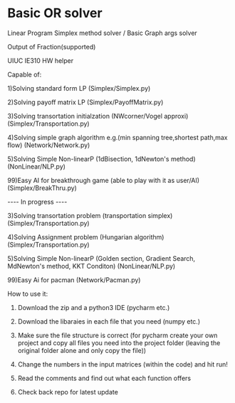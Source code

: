 # Basic OR solver
Linear Program Simplex method solver / Basic Graph args solver

Output of Fraction(supported)

UIUC IE310 HW helper

Capable of: 

1)Solving standard form LP (Simplex/Simplex.py)

2)Solving payoff matrix LP (Simplex/PayoffMatrix.py)

3)Solving transortation initialzation (NWcorner/Vogel approxi) (Simplex/Transportation.py)

4)Solving simple graph algorithm e.g.(min spanning tree,shortest path,max flow) (Network/Network.py)

5)Solving Simple Non-linearP (1dBisection, 1dNewton's method) (NonLinear/NLP.py)

99)Easy AI for breakthrough game (able to play with it as user/AI) (Simplex/BreakThru.py)

---- In progress  ----

3)Solving transortation problem (transportation simplex) (Simplex/Transportation.py)

4)Solving Assignment problem (Hungarian algorithm) (Simplex/Transportation.py)

5)Solving Simple Non-linearP (Golden section, Gradient Search, MdNewton's method, KKT Conditon) (NonLinear/NLP.py)

99)Easy Ai for pacman (Network/Pacman.py)



How to use it:

1) Download the zip and a python3 IDE (pycharm etc.)

2) Download the libaraies in each file that you need (numpy etc.)

3) Make sure the file structure is correct (for pycharm create your own project and copy all files you need into the project folder (leaving the original folder alone and only copy the file))

4) Change the numbers in the input matrices (within the code) and hit run!

5) Read the comments and find out what each function offers

6) Check back repo for latest update
